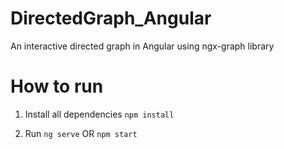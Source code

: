 
# DirectedGraph_Angular

An interactive directed graph in Angular using ngx-graph library

# How to run

1) Install all dependencies ```npm install```

2) Run ```ng serve``` OR ```npm start```